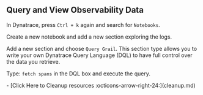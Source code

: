 ## Query and View Observability Data

In Dynatrace, press `Ctrl + k` again and search for `Notebooks`.

Create a new notebook and add a new section exploring the logs.

Add a new section and choose `Query Grail`. This section type allows you to write your own Dynatrace Query Language (DQL) to have full control over the data you retrieve.

Type: `fetch spans` in the DQL box and execute the query.

<div class="grid cards" markdown>
- [Click Here to Cleanup resources :octicons-arrow-right-24:](cleanup.md)
</div>
